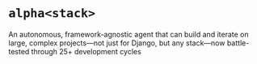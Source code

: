 # `alpha<stack>`
An autonomous, framework-agnostic agent that can build and iterate on large, complex projects—not just for Django, but any stack—now battle-tested through 25+ development cycles
